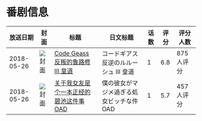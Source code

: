 # 番剧信息

|放送日期|封面|标题|日文标题|话数|评分|评分人数|
|---|---|---|---|---|---|---|
|2018-05-26|![封面](https://lain.bgm.tv/pic/cover/c/4d/c4/199231_FWw0Z.jpg)|[Code Geass 反叛的鲁路修 III 皇道](https://bangumi.tv/subject/199231)|コードギアス 反逆のルルーシュ III 皇道|1|6.8|875人评分|
|2018-05-26|![封面](https://lain.bgm.tv/pic/cover/c/b6/79/227721_DRFJ6.jpg)|[关于我女友是个一本正经的碧池这件事 OAD](https://bangumi.tv/subject/227721)|僕の彼女がマジメ過ぎる処女ビッチな件 OAD|1|5.7|457人评分|
